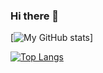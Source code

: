 ### Hi there 👋

<!--
**hertelukas/hertelukas** is a ✨ _special_ ✨ repository because its `README.md` (this file) appears on your GitHub profile.

Here are some ideas to get you started:

- 🔭 I’m currently working on ...
- 🌱 I’m currently learning ...
- 👯 I’m looking to collaborate on ...
- 🤔 I’m looking for help with ...
- 💬 Ask me about ...
- 📫 How to reach me: ...
- 😄 Pronouns: ...
- ⚡ Fun fact: ...
-->
[![My GitHub stats](https://github-readme-stats.vercel.app/api?username=hertelukas&theme=algolia)]

[![Top Langs](https://github-readme-stats.vercel.app/api/top-langs/?username=hertelukas&theme=algolia)](https://github.com/anuraghazra/github-readme-stats)
